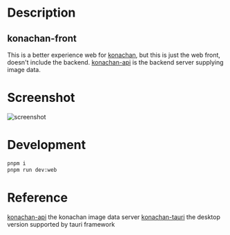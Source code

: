 # Description
 ## konachan-front
This is a better experience web for [konachan](https://konachan.net/), but this is just the web front, doesn't include the backend.  [konachan-api](https://github.com/lf-wxp/konachan-api) is the backend server supplying image data.

# Screenshot

![screenshot](./screenshot.png)

# Development
```bash
pnpm i
pnpm run dev:web
``` 

# Reference

[konachan-api](https://github.com/lf-wxp/konachan-api) the konachan image data server
[konachan-tauri](https://github.com/lf-wxp/konachan-tauri) the desktop version supported by tauri framework
